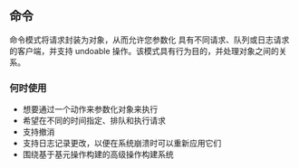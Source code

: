 ## 命令

命令模式将请求封装为对象，从而允许您参数化
具有不同请求、队列或日志请求的客户端，并支持 undoable
操作。该模式具有行为目的，并处理对象之间的关系。

### 何时使用

* 想要通过一个动作来参数化对象来执行
* 希望在不同的时间指定、排队和执行请求
* 支持撤消
* 支持日志记录更改，以便在系统崩溃时可以重新应用它们
* 围绕基于基元操作构建的高级操作构建系统
